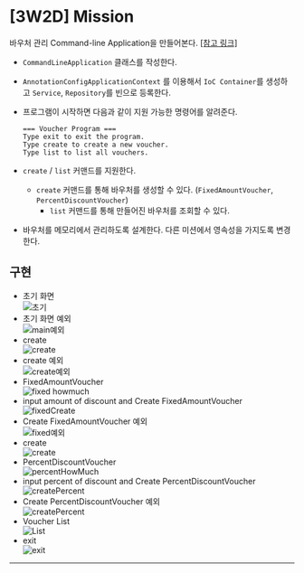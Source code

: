 # [3W2D] Mission

바우처 관리 Command-line Application을 만들어본다. [[참고 링크]](https://dzone.com/articles/interactive-console-applications-in-java)

- `CommandLineApplication` 클래스를 작성한다.
- `AnnotationConfigApplicationContext` 를 이용해서 `IoC Container`를 생성하고 `Service`, `Repository`를 빈으로 등록한다.
- 프로그램이 시작하면 다음과 같이 지원 가능한 명령어를 알려준다.
  ```
  === Voucher Program ===
  Type exit to exit the program.
  Type create to create a new voucher.
  Type list to list all vouchers.
  ```

- `create` / `list` 커맨드를 지원한다.
    - `create` 커맨드를 통해 바우처를 생성할 수 있다. (`FixedAmountVoucher`, `PercentDiscountVoucher`)
        - `list` 커맨드를 통해 만들어진 바우처를 조회할 수 있다.
- 바우처를 메모리에서 관리하도록 설계한다. 다른 미션에서 영속성을 가지도록 변경한다.

##

## 구현

- 초기 화면  
  ![초기](https://user-images.githubusercontent.com/60170616/132293056-a23c026e-ac7a-461f-92fe-bc5b2c980836.png)
- 초기 화면 예외  
  ![main예외](https://user-images.githubusercontent.com/60170616/132293467-dcb80b96-e62a-40ab-a727-7410fb1dfe3b.png)
- create  
  ![create](https://user-images.githubusercontent.com/60170616/132293111-8d6697cd-7225-4498-923c-022c692294fb.png)
- create 예외  
  ![create예외](https://user-images.githubusercontent.com/60170616/132293397-e56651a8-1dff-46ea-a4be-fc3357204f79.png)
- FixedAmountVoucher  
  ![fixed howmuch](https://user-images.githubusercontent.com/60170616/132293144-81649f78-e022-47ee-9c7f-d6c21dd2b4b0.png)
- input amount of discount and Create FixedAmountVoucher  
  ![fixedCreate](https://user-images.githubusercontent.com/60170616/132293184-4d6dbd7a-ba9d-439a-b1f5-4c03c484dd61.png)
- Create FixedAmountVoucher 예외  
  ![fixed예외](https://user-images.githubusercontent.com/60170616/132293611-101aac41-2dd0-4afc-910a-1df453adecf8.png)
- create  
  ![create](https://user-images.githubusercontent.com/60170616/132293111-8d6697cd-7225-4498-923c-022c692294fb.png)
- PercentDiscountVoucher  
  ![percentHowMuch](https://user-images.githubusercontent.com/60170616/132293240-ad19cee2-887f-4e9e-9733-1022963ee0ca.png)
- input percent of discount and Create PercentDiscountVoucher  
  ![createPercent](https://user-images.githubusercontent.com/60170616/132293276-7fc124f9-d474-4a87-b218-c1a31cd8dbdd.png)
- Create PercentDiscountVoucher 예외  
  ![createPercent](https://user-images.githubusercontent.com/60170616/132293740-a3d6f996-017e-48eb-8524-30a2fa802441.png)
- Voucher List  
  ![List](https://user-images.githubusercontent.com/60170616/132295144-cfc706e1-7f56-4ba4-b33b-076d25a8924f.png)
- exit  
  ![exit](https://user-images.githubusercontent.com/60170616/132293837-50dfa313-e67e-4f1c-9465-07e9ec38aeab.png)

___